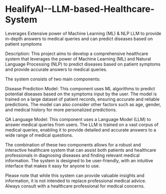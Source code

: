 # HealifyAI--LLM-based-Healthcare-System
Leverages Extensive power of Machine Learning (ML) &amp; NLP LLM to provide in-depth answers to medical queries and can predict diseases based on patient symptoms

Description: This project aims to develop a comprehensive healthcare system that leverages the power of Machine Learning (ML) and Natural Language Processing (NLP) to predict diseases based on patient symptoms and provide accurate answers to medical queries.

The system consists of two main components:

Disease Prediction Model: This component uses ML algorithms to predict potential diseases based on the symptoms input by the user. The model is trained on a large dataset of patient records, ensuring accurate and reliable predictions. The model can also consider other factors such as age, gender, and medical history for more personalized predictions.

QA Language Model: This component uses a Language Model (LLM) to answer medical queries from users. The LLM is trained on a vast corpus of medical queries, enabling it to provide detailed and accurate answers to a wide range of medical questions.

The combination of these two components allows for a robust and interactive healthcare system that can assist both patients and healthcare professionals in diagnosing diseases and finding relevant medical information. The system is designed to be user-friendly, with an intuitive interface that makes it easy for anyone to use.

Please note that while this system can provide valuable insights and information, it is not intended to replace professional medical advice. Always consult with a healthcare professional for medical concerns.
